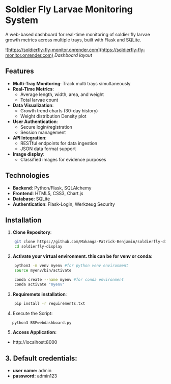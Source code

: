 # Soldier Fly Larvae Monitoring System

A web-based dashboard for real-time monitoring of soldier fly larvae growth metrics across multiple trays, built with Flask and SQLite.

![https://soldierfly-fly-monitor.onrender.com](https://soldierfly-fly-monitor.onrender.com) *Dashboard layout*

## Features

- **Multi-Tray Monitoring**: Track multi trays simultaneously
- **Real-Time Metrics**:
  - Average length, width, area, and weight
  - Total larvae count
- **Data Visualization**:
  - Growth trend charts (30-day history)
  - Weight distribution Density plot
- **User Authentication**:
  - Secure login/registration
  - Session management
- **API Integration**:
  - RESTful endpoints for data ingestion
  - JSON data format support
- **Image display**:
  - Classified images for evidence purposes


## Technologies

- **Backend**: Python/Flask, SQLAlchemy
- **Frontend**: HTML5, CSS3, Chart.js
- **Database**: SQLite
- **Authentication**: Flask-Login, Werkzeug Security

## Installation

1. **Clone Repository**:
```bash
    git clone https://github.com/Makanga-Patrick-Benjamin/soldierfly-display.git
    cd soldierfly-display
```

2. **Activate your virtual environment. this can be for venv or conda**:
```bash
    python3 -m venv myenv #for python venv environment
    source myenv/bin/activate
```
```bash
    conda create --name myenv #for conda environment
    conda activate "myenv"
```
3. **Requiremets installation**:
```bash
    pip install -r requirements.txt
```

4.  Execute the Script:
```bash
   python3 BSFwebdashboard.py
```

5. **Access Application:**
- http://localhost:8000

## 3. **Default credentials:**
- **user name:** admin
- **password:** admin123

